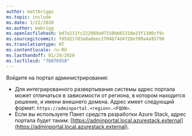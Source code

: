 ```yaml
---
author: mattbriggs
ms.topic: include
ms.date: 1/22/2020
ms.author: mabrigg
ms.openlocfilehash: bd7e211fc222989a07150b665310e23f1100cf9c
ms.sourcegitcommit: fd5d217d3a8adeec2f04b74d4728e709a4a95790
ms.translationtype: HT
ms.contentlocale: ru-RU
ms.lasthandoff: 01/29/2020
ms.locfileid: "76876918"
---
```

Войдите на портал администрирования:

* Для интегрированного развертывания системы адрес портала может отличаться в зависимости от региона, в котором находится решение, и имени внешнего домена. Адрес имеет следующий формат: `https://adminportal.<region>.<FQDN>`.
* Если вы используете Пакет средств разработки Azure Stack, адрес портала будет таким: [https://adminportal.local.azurestack.external](https://adminportal.local.azurestack.external).